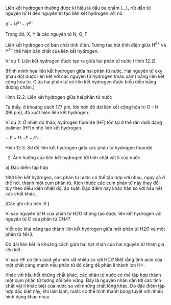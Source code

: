 Liên kết hydrogen thường được kí hiệu là dấu ba chấm (...), rút dần từ nguyên tử H đến nguyên tử tạo liên kết hydrogen với nó.

$X-H^{\delta+} \cdots Y^{\delta-}$

Trong đó, X, Y là các nguyên tử N, O, F

Liên kết hydrogen có bản chất tĩnh điện. Tương tác hút tĩnh điện giữa H$^{\delta+}$ và Y$^{\delta-}$ thể hiện bản chất của liên kết hydrogen.

Ví dụ 1: Liên kết hydrogen được tạo ra giữa hai phân tử nước (Hình 12.2)

[Hình minh họa liên kết hydrogen giữa hai phân tử nước. Hai nguyên tử oxy (màu đỏ) được liên kết với các nguyên tử hydrogen (màu xám) bằng liên kết cộng hóa trị. Giữa hai phân tử có liên kết hydrogen được biểu diễn bằng đường chấm.]

Hình 12.2. Liên kết hydrogen giữa hai phân tử nước

Ta thấy, ở khoảng cách 177 pm, lớn hơn độ dài liên kết cộng hóa trị O – H (96 pm), đã xuất hiện liên kết hydrogen.

Ví dụ 2: Ở nhiệt độ thấp, hydrogen fluoride (HF) tồn tại ở thể rắn dưới dạng polimer (HF)n nhờ liên kết hydrogen.

$\cdots F-H \cdots F-H \cdots$

Hình 12.3. Sơ đồ liên kết hydrogen giữa các phân tử hydrogen fluoride

2. Ảnh hưởng của liên kết hydrogen tới tính chất vật lí của nước

a) Đặc điểm tập hợp

Nhờ liên kết hydrogen, các phân tử nước có thể tập hợp với nhau, ngay cả ở thể hơi, thành một cụm phân tử. Kích thước các cụm phân tử này thay đổi tùy theo điều kiện nhiệt độ, áp suất. Đặc điểm này khác hẳn so với hầu hết các chất khác.

[Các ghi chú bên lề:]

Vì sao nguyên tử H của phân tử H2O không tạo được liên kết hydrogen với nguyên tử C của phân tử CH4?

Viết các khả năng tạo thành liên kết hydrogen giữa một phân tử H2O và một phân tử NH3.

Độ dài liên kết là khoảng cách giữa hai hạt nhân của hai nguyên tử tham gia liên kết.

Vì sao HF có tính acid yếu hơn rất nhiều so với HCl? Biết rằng tính acid của một chất càng mạnh nếu phân tử đó càng dễ phân li thành ion H+.

Khác với hầu hết những chất khác, các phân tử nước có thể tập hợp thành một cụm phân tử tương đối bền vững. Đây là nguyên nhân dẫn tới các tính chất vật lí khác biệt của nước so với những chất lỏng khác. Do đặc điểm tập hợp đặc biệt này, khi làm lạnh, nước có thể hình thành bông tuyết với nhiều hình dạng khác nhau.